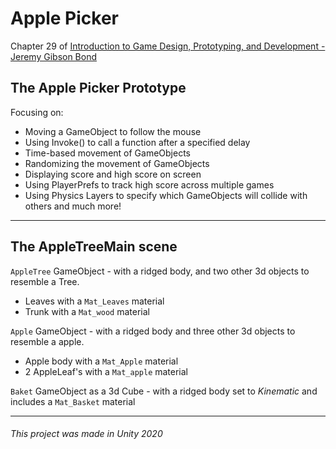 ﻿# Apple Picker

Chapter 29 of [Introduction to Game Design, Prototyping, and Development - Jeremy Gibson Bond](https://learning.oreilly.com/library/view/introduction-to-game/9780136619918/ch29.xhtml#ch29lev1sec2)

## The Apple Picker Prototype
Focusing on: 

* Moving a GameObject to follow the mouse
* Using Invoke() to call a function after a specified delay
* Time-based movement of GameObjects
* Randomizing the movement of GameObjects
* Displaying score and high score on screen
* Using PlayerPrefs to track high score across multiple games
* Using Physics Layers to specify which GameObjects will collide with others and much more!

---
## The AppleTreeMain scene

`AppleTree` GameObject - with a ridged body, and two other 3d objects to resemble a Tree.

* Leaves with a `Mat_Leaves` material
* Trunk with a `Mat_wood` material

`Apple` GameObject - with a ridged body and three other 3d objects to resemble a apple.

* Apple body with a `Mat_Apple` material
* 2 AppleLeaf's with a `Mat_apple` material

`Baket` GameObject as a 3d Cube - with a ridged body set to *Kinematic* and includes a `Mat_Basket` material


___
###### This project was made in Unity 2020